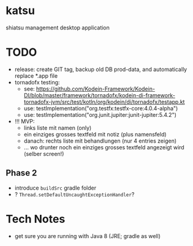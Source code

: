 # katsu
shiatsu management desktop application

# TODO

* release: create GIT tag, backup old DB prod-data, and automatically replace *.app file
* tornadofx testing:
    * see: https://github.com/Kodein-Framework/Kodein-DI/blob/master/framework/tornadofx/kodein-di-framework-tornadofx-jvm/src/test/kotln/org/kodein/di/tornadofx/testapp.kt
    * use: testImplementation("org.testfx:testfx-core:4.0.4-alpha")
    * use: testImplementation("org.junit.jupiter:junit-jupiter:5.4.2")
* !!! MVP:
    * links liste mit namen (only)
    * ein einziges grosses textfeld mit notiz (plus namensfeld)
    * danach: rechts liste mit behandlungen (nur 4 entries zeigen)
    * ... wo drunter noch ein einziges grosses textfeld angezeigt wird (selber screen!)

## Phase 2

* introduce `buildSrc` gradle folder
* ? `Thread.setDefaultUncaughtExceptionHandler`?
# Tech Notes

* get sure you are running with Java 8 (JRE; gradle as well)
